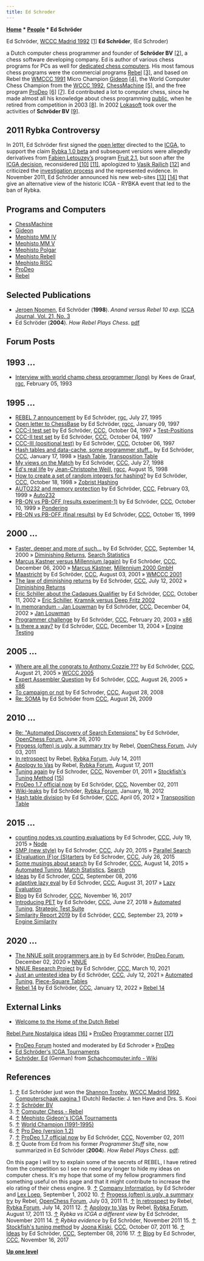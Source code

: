 ```yaml
---
title: Ed Schroder
---
```

**[Home](Home "Home") * [People](People "People") * Ed Schröder**

[](http://www.rebel.nl/whoiswho.htm) Ed Schröder, [WCCC Madrid 1992](WCCC_1992 "WCCC 1992") <a id="cite-note-1" href="#cite-ref-1">[1]</a>
**Ed Schröder**, (Ed Schroder)

a Dutch computer chess programmer and founder of **Schröder BV** <a id="cite-note-2" href="#cite-ref-2">[2]</a>, a chess software developing company. Ed is author of various chess programs for PCs as well for [dedicated chess computers](Dedicated_Chess_Computers "Dedicated Chess Computers"). His most famous chess programs were the commercial programs [Rebel](Rebel "Rebel") <a id="cite-note-3" href="#cite-ref-3">[3]</a>, and based on Rebel the [WMCCC 1991](WMCCC_1991 "WMCCC 1991") Micro Champion [Gideon](Gideon "Gideon") <a id="cite-note-4" href="#cite-ref-4">[4]</a>, the World Computer Chess Champion from the [WCCC 1992](WCCC_1992 "WCCC 1992"), [ChessMachine](ChessMachine "ChessMachine") <a id="cite-note-5" href="#cite-ref-5">[5]</a>, and the free program [ProDeo](ProDeo "ProDeo") <a id="cite-note-6" href="#cite-ref-6">[6]</a> <a id="cite-note-7" href="#cite-ref-7">[7]</a>. Ed contributed a lot to computer chess, since he made almost all his knowledge about chess programming [public](Recommended_Reading "Recommended Reading"), when he retired from competition in 2003 <a id="cite-note-8" href="#cite-ref-8">[8]</a>. In 2002 [Lokasoft](Lokasoft "Lokasoft") took over the activities of **Schröder BV** <a id="cite-note-9" href="#cite-ref-9">[9]</a>.

## 2011 Rybka Controversy

In 2011, Ed Schröder first signed the [open letter](Open_letter_to_the_ICGA_about_the_Rybka-Fruit_issue "Open letter to the ICGA about the Rybka-Fruit issue") directed to the [ICGA](ICGA "ICGA"), to support the claim [Rybka 1.0 beta](Rybka "Rybka") and subsequent versions were allegedly derivatives from [Fabien Letouzey’s](Fabien_Letouzey "Fabien Letouzey") program [Fruit 2.1](Fruit "Fruit"), but soon after the [ICGA decision](Rybka_Controversy#RybkaDecision "Rybka Controversy"), reconsidered <a id="cite-note-10" href="#cite-ref-10">[10]</a> <a id="cite-note-11" href="#cite-ref-11">[11]</a>, apologized to [Vasik Rajlich](Vasik_Rajlich "Vasik Rajlich") <a id="cite-note-12" href="#cite-ref-12">[12]</a> and criticized the [investigation process](ICGA_Investigations "ICGA Investigations") and the represented evidence. In November 2011, Ed Schröder announced his new web-sites <a id="cite-note-13" href="#cite-ref-13">[13]</a> <a id="cite-note-14" href="#cite-ref-14">[14]</a> that give an alternative view of the historic ICGA - RYBKA event that led to the ban of Rybka.

## Programs and Computers

- [ChessMachine](ChessMachine "ChessMachine")
- [Gideon](Gideon "Gideon")
- [Mephisto MM IV](Mephisto_MM_IV "Mephisto MM IV")
- [Mephisto MM V](Mephisto_MM_V "Mephisto MM V")
- [Mephisto Polgar](Mephisto_Polgar "Mephisto Polgar")
- [Mephisto Rebell](Mephisto_Rebell "Mephisto Rebell")
- [Mephisto RISC](Mephisto_RISC "Mephisto RISC")
- [ProDeo](ProDeo "ProDeo")
- [Rebel](Rebel "Rebel")

## Selected Publications

- [Jeroen Noomen](Jeroen_Noomen "Jeroen Noomen"), Ed Schröder (**1998**). *Anand versus Rebel 10 exp.* [ICCA Journal, Vol. 21, No. 3](ICGA_Journal#21_3 "ICGA Journal")
- Ed Schröder (**2004**). *How Rebel Plays Chess*. [pdf](https://silo.tips/download/how-rebel-plays-chess-1)

## Forum Posts

## 1993 ...

- [Interview with world champ chess programmer (long)](https://groups.google.com/d/msg/rec.games.chess/B0kdQBurQII/znCLMkBHjF4J) by Kees de Graaf, [rgc](Computer_Chess_Forums "Computer Chess Forums"), February 05, 1993

## 1995 ...

- [REBEL 7 announcement](https://groups.google.com/d/msg/rec.games.chess/drr9JHQKHrA/hkz9kAAqvWIJ) by Ed Schröder, [rgc](Computer_Chess_Forums "Computer Chess Forums"), July 27, 1995
- [Open letter to ChessBase](https://groups.google.com/d/msg/rec.games.chess.computer/baCTtjjm0cs/m22XLVBDfGUJ) by Ed Schröder, [rgcc](Computer_Chess_Forums "Computer Chess Forums"), January 09, 1997
- [CCC-I test set](https://www.stmintz.com/ccc/index.php?id=10361) by Ed Schröder, [CCC](CCC "CCC"), October 04, 1997 » [Test-Positions](Test_Positions "Test-Positions")
- [CCC-II test set](https://www.stmintz.com/ccc/index.php?id=10362) by Ed Schröder, [CCC](CCC "CCC"), October 04, 1997
- [CCC-III (positional test)](https://www.stmintz.com/ccc/index.php?id=10391) by Ed Schröder, [CCC](CCC "CCC"), October 06, 1997
- [Hash tables and data-cache, some programmer stuff...](https://www.stmintz.com/ccc/index.php?id=14226) by Ed Schröder, [CCC](CCC "CCC"), January 17, 1998 » [Hash Table](Hash_Table "Hash Table"), [Transposition Table](Transposition_Table "Transposition Table")
- [My views on the Match](https://www.stmintz.com/ccc/index.php?id=23055) by Ed Schröder, [CCC](CCC "CCC"), July 27, 1998
- [Ed's real life](https://groups.google.com/d/msg/rec.games.chess.computer/T0KphUfUTi8/R0ibWxvqMu0J) by [Jean-Christophe Weill](Jean-Christophe_Weill "Jean-Christophe Weill"), [rgcc](Computer_Chess_Forums "Computer Chess Forums"), August 15, 1998
- [How to create a set of random integers for hashing?](https://www.stmintz.com/ccc/index.php?id=29817) by Ed Schröder, [CCC](CCC "CCC"), October 18, 1998 » [Zobrist Hashing](Zobrist_Hashing "Zobrist Hashing")
- [AUTO232 and memory protection](https://www.stmintz.com/ccc/index.php?id=42019) by Ed Schröder, [CCC](CCC "CCC"), February 03, 1999 » [Auto232](Auto232 "Auto232")
- [PB-ON vs PB-OFF (results experiment-1)](https://www.stmintz.com/ccc/index.php?id=72537) by Ed Schröder, [CCC](CCC "CCC"), October 10, 1999 » [Pondering](Pondering "Pondering")
- [PB-ON vs PB-OFF (final results)](https://www.stmintz.com/ccc/index.php?id=73408) by Ed Schröder, [CCC](CCC "CCC"), October 15, 1999

## 2000 ...

- [Faster, deeper and more of such...](https://www.stmintz.com/ccc/index.php?id=129504) by Ed Schröder, [CCC](CCC "CCC"), September 14, 2000 » [Diminishing Returns](Depth#DiminishingReturns "Depth"), [Search Statistics](Search_Statistics "Search Statistics")
- [Marcus Kastner versus Millennium (again)](https://www.stmintz.com/ccc/index.php?id=143151) by Ed Schröder, [CCC](CCC "CCC"), December 06, 2000 » [Marcus Kästner](Marcus_K%C3%A4stner "Marcus Kästner"), [Millennium 2000 GmbH](Millennium_2000_GmbH "Millennium 2000 GmbH")
- [Maastricht](https://www.stmintz.com/ccc/index.php?id=182383) by Ed Schröder, [CCC](CCC "CCC"), August 03, 2001 » [WMCCC 2001](WMCCC_2001 "WMCCC 2001")
- [The law of diminishing returns](https://www.stmintz.com/ccc/index.php?id=240056) by Ed Schröder, [CCC](CCC "CCC"), July 12, 2002 » [Diminishing Returns](Depth#DiminishingReturns "Depth")
- [Eric Schiller about the Cadaques Qualifier](https://www.stmintz.com/ccc/index.php?id=258559) by Ed Schröder, [CCC](CCC "CCC"), October 11, 2002 » [Eric Schiller](Eric_Schiller "Eric Schiller"), [Kramnik versus Deep Fritz 2002](Kramnik_versus_Deep_Fritz_2002 "Kramnik versus Deep Fritz 2002")
- [In memorandum - Jan Louwman](https://www.stmintz.com/ccc/index.php?id=268861) by Ed Schröder, [CCC](CCC "CCC"), December 04, 2002 » [Jan Louwman](Jan_Louwman "Jan Louwman")
- [Programmer challenge](https://www.stmintz.com/ccc/index.php?id=285555) by Ed Schröder, [CCC](CCC "CCC"), February 20, 2003 » [x86](X86 "X86")
- [Is there a way?](https://www.stmintz.com/ccc/index.php?id=400589) by Ed Schröder, [CCC](CCC "CCC"), December 13, 2004 » [Engine Testing](Engine_Testing "Engine Testing")

## 2005 ...

- [Where are all the congrats to Anthony Cozzie ???](https://www.stmintz.com/ccc/index.php?id=443750) by Ed Schröder, [CCC](CCC "CCC"), August 21, 2005 » [WCCC 2005](WCCC_2005 "WCCC 2005")
- [Expert Assembler Question](https://www.stmintz.com/ccc/index.php?id=445557) by Ed Schröder, [CCC](CCC "CCC"), August 26, 2005 » [x86](X86 "X86")
- [To campaign or not](http://www.talkchess.com/forum/viewtopic.php?t=23341) by Ed Schroder, [CCC](CCC "CCC"), August 28, 2008
- [Re: SOMA](http://www.talkchess.com/forum/viewtopic.php?topic_view=threads&p=288321&t=28775) by Ed Schröder from [CCC](CCC "CCC"), August 26, 2009

## 2010 ...

- [Re: "Automated Discovery of Search Extensions"](http://www.open-chess.org/viewtopic.php?f=5&t=248#p2538) by Ed Schröder, [OpenChess Forum](Computer_Chess_Forums "Computer Chess Forums"), June 26, 2010
- [Progess (often) is ugly, a summary try](http://www.open-chess.org/viewtopic.php?f=3&t=1471) by Rebel, [OpenChess Forum](Computer_Chess_Forums "Computer Chess Forums"), July 03, 2011
- [In retrospect](http://rybkaforum.net/cgi-bin/rybkaforum/topic_show.pl?tid=22421) by Rebel, [Rybka Forum](Computer_Chess_Forums "Computer Chess Forums"), July 14, 2011
- [Apology to Vas](http://rybkaforum.net/cgi-bin/rybkaforum/topic_show.pl?tid=22679) by Rebel, [Rybka Forum](Computer_Chess_Forums "Computer Chess Forums"), August 17, 2011
- [Tuning again](http://www.talkchess.com/forum/viewtopic.php?t=40964) by Ed Schroder, [CCC](CCC "CCC"), November 01, 2011 » [Stockfish's Tuning Method](Stockfish%27s_Tuning_Method "Stockfish's Tuning Method") <a id="cite-note-15" href="#cite-ref-15">[15]</a>
- [ProDeo 1.7 official now](http://www.talkchess.com/forum/viewtopic.php?t=40978) by Ed Schröder, [CCC](CCC "CCC"), November 02, 2011
- [Wiki-leaks](http://rybkaforum.net/cgi-bin/rybkaforum/topic_show.pl?tid=24065) by Ed Schröder, [Rybka Forum](Computer_Chess_Forums "Computer Chess Forums"), January, 18, 2012
- [Hash table division](http://www.talkchess.com/forum/viewtopic.php?t=43172) by Ed Schröder, [CCC](CCC "CCC"), April 05, 2012 » [Transposition Table](Transposition_Table "Transposition Table")

## 2015 ...

- [counting nodes vs counting evaluations](http://www.talkchess.com/forum/viewtopic.php?t=57033) by Ed Schroder, [CCC](CCC "CCC"), July 19, 2015 » [Node](Node "Node")
- [SMP (new style)](http://www.talkchess.com/forum/viewtopic.php?t=57039) by Ed Schroder, [CCC](CCC "CCC"), July 20, 2015 » [Parallel Search](Parallel_Search "Parallel Search")
- [(E)valuation (F)or (S)tarters](http://www.talkchess.com/forum/viewtopic.php?t=57087) by Ed Schroder, [CCC](CCC "CCC"), July 26, 2015
- [Some musings about search](http://www.talkchess.com/forum/viewtopic.php?t=57270) by Ed Schroder, [CCC](CCC "CCC"), August 14, 2015 » [Automated Tuning](Automated_Tuning "Automated Tuning"), [Match Statistics](Match_Statistics "Match Statistics"), [Search](Search "Search")
- [Ideas](http://www.talkchess.com/forum/viewtopic.php?t=61366) by Ed Schroder, [CCC](CCC "CCC"), September 08, 2016
- [adaptive lazy eval](http://www.talkchess.com/forum/viewtopic.php?t=65047) by Ed Schroder, [CCC](CCC "CCC"), August 31, 2017 » [Lazy Evaluation](Lazy_Evaluation "Lazy Evaluation")
- [Blog](http://www.talkchess.com/forum/viewtopic.php?t=65741) by Ed Schroder, [CCC](CCC "CCC"), November 16, 2017
- [Introducing PET](http://www.talkchess.com/forum3/viewtopic.php?f=2&t=67831) by Ed Schröder, [CCC](CCC "CCC"), June 27, 2018 » [Automated Tuning](Automated_Tuning "Automated Tuning"), [Strategic Test Suite](Strategic_Test_Suite "Strategic Test Suite")
- [Similarity Report 2019](http://www.talkchess.com/forum3/viewtopic.php?f=2&t=71892) by Ed Schröder, [CCC](CCC "CCC"), September 23, 2019 » [Engine Similarity](Engine_Similarity "Engine Similarity")

## 2020 ...

- [The NNUE split programmers are in](https://prodeo.actieforum.com/t104-the-nnue-split-programmers-are-in) by Ed Schröder, [ProDeo Forum](Computer_Chess_Forums "Computer Chess Forums"), December 02, 2020 » [NNUE](NNUE "NNUE")
- [NNUE Research Project](http://www.talkchess.com/forum3/viewtopic.php?f=2&t=76833) by Ed Schröder, [CCC](CCC "CCC"), March 10, 2021
- [Just an untested idea](http://www.talkchess.com/forum3/viewtopic.php?f=7&t=77715) by Ed Schröder, [CCC](CCC "CCC"), July 12, 2021 » [Automated Tuning](Automated_Tuning "Automated Tuning"), [Piece-Square Tables](Piece-Square_Tables "Piece-Square Tables")
- [Rebel 14](https://www.talkchess.com/forum3/viewtopic.php?f=2&t=79107) by Ed Schröder, [CCC](CCC "CCC"), January 12, 2022 » [Rebel 14](Rebel#14 "Rebel")

## External Links

- [Welcome to the Home of the Dutch Rebel](http://rebel13.nl/rebel13/rebel%2013.html)

[Rebel Pure Nostalgica](http://rebel13.nl/index.html)
[ideas](http://rebel13.nl/prodeo/ideas.html) <a id="cite-note-16" href="#cite-ref-16">[16]</a> » [ProDeo](ProDeo "ProDeo")
[Programmer corner](http://rebel13.nl/rebel13/ideas.html) <a id="cite-note-17" href="#cite-ref-17">[17]</a>

- [ProDeo Forum](https://prodeo.actieforum.com/) hosted and moderated by Ed Schroder » [ProDeo](ProDeo "ProDeo")
- [Ed Schröder's ICGA Tournaments](https://www.game-ai-forum.org/icga-tournaments/person.php?id=59)
- [Schröder, Ed](http://www.schach-computer.info/wiki/index.php/Schr%C3%B6der,_Ed) (German) from [Schachcomputer.info - Wiki](http://www.schach-computer.info/wiki/index.php/Hauptseite_En)

## References

1. <a id="cite-ref-1" href="#cite-note-1">↑</a> Ed Schröder just won the [Shannon Trophy](Shannon_Trophy "Shannon Trophy"), [WCCC Madrid 1992](WCCC_1992 "WCCC 1992"), [Computerschaak pagina 1](http://www.csvnsupplementsite.nl/CSVNPAGINA1.html) (Dutch) Redactie: J. ten Have and Drs. S. Kooi
1. <a id="cite-ref-2" href="#cite-note-2">↑</a> [Schröder BV](http://www.rebel.nl/)
1. <a id="cite-ref-3" href="#cite-note-3">↑</a> [Computer Chess - Rebel](http://members.home.nl/matador/chess.htm)
1. <a id="cite-ref-4" href="#cite-note-4">↑</a> [Mephisto Gideon's ICGA Tournaments](https://www.game-ai-forum.org/icga-tournaments/program.php?id=222)
1. <a id="cite-ref-5" href="#cite-note-5">↑</a> [World Champion (1991-1995)](http://members.home.nl/matador/chess_2.htm)
1. <a id="cite-ref-6" href="#cite-note-6">↑</a> [Pro Deo (version 1.2)](http://members.home.nl/matador/prodeo.htm)
1. <a id="cite-ref-7" href="#cite-note-7">↑</a> [ProDeo 1.7 official now](http://www.talkchess.com/forum/viewtopic.php?t=40978) by Ed Schröder, [CCC](CCC "CCC"), November 02, 2011
1. <a id="cite-ref-8" href="#cite-note-8">↑</a> Quote from Ed from his former *Programmer Stuff* site, now summarized in Ed Schröder (**2004**). *How Rebel Plays Chess*. [pdf](https://silo.tips/download/how-rebel-plays-chess-1):

On this page I will try to explain some of the secrets of REBEL, I have retired from the competition so I see no need any longer to hide my ideas on computer chess. It's my hope that some of my fellow programmers find something useful on this page and that it might contribute to increase the elo rating of their chess engine.
9\. <a id="cite-ref-9" href="#cite-note-9">↑</a> [Company Information](http://www.rebel.nl/lokasoft.htm), by Ed Schröder and [Lex Loep](Lex_Loep "Lex Loep"), September 1, 2002
10\. <a id="cite-ref-10" href="#cite-note-10">↑</a> [Progess (often) is ugly, a summary try](http://www.open-chess.org/viewtopic.php?f=3&t=1471) by Rebel, [OpenChess Forum](Computer_Chess_Forums "Computer Chess Forums"), July 03, 2011
11\. <a id="cite-ref-11" href="#cite-note-11">↑</a> [In retrospect](http://rybkaforum.net/cgi-bin/rybkaforum/topic_show.pl?tid=22421) by Rebel, [Rybka Forum](Computer_Chess_Forums "Computer Chess Forums"), July 14, 2011
12\. <a id="cite-ref-12" href="#cite-note-12">↑</a> [Apology to Vas](http://rybkaforum.net/cgi-bin/rybkaforum/topic_show.pl?tid=22679) by Rebel, [Rybka Forum](Computer_Chess_Forums "Computer Chess Forums"), August 17, 2011
13\. <a id="cite-ref-13" href="#cite-note-13">↑</a> *Rybka vs ICGA a different view* by Ed Schröder, November 2011
14\. <a id="cite-ref-14" href="#cite-note-14">↑</a> *Rybka evidence* by Ed Schröder, November 2011
15\. <a id="cite-ref-15" href="#cite-note-15">↑</a> [Stockfish's tuning method](http://www.talkchess.com/forum/viewtopic.php?t=40662) by [Joona Kiiski](Joona_Kiiski "Joona Kiiski"), [CCC](CCC "CCC"), October 07, 2011
16\. <a id="cite-ref-16" href="#cite-note-16">↑</a> [Ideas](http://www.talkchess.com/forum/viewtopic.php?t=61366) by Ed Schröder, [CCC](CCC "CCC"), September 08, 2016
17\. <a id="cite-ref-17" href="#cite-note-17">↑</a> [Blog](http://www.talkchess.com/forum/viewtopic.php?t=65741) by Ed Schroder, [CCC](CCC "CCC"), November 16, 2017

**[Up one level](People "People")**

